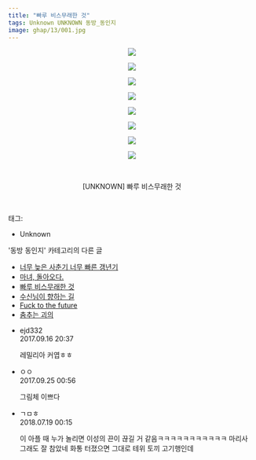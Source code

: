 ```yaml
---
title: "빠루 비스무래한 것"
tags: Unknown UNKNOWN 동방_동인지
image: ghap/13/001.jpg
---
```

<div class="article">
<p style="text-align: center; clear: none; float: none;"><img src="{{ site.nasurl }}/ghap/13/001.jpg"/></p>
<p style="text-align: center; clear: none; float: none;"><img src="{{ site.nasurl }}/ghap/13/002.jpg"/></p>
<p style="text-align: center; clear: none; float: none;"><img src="{{ site.nasurl }}/ghap/13/003.jpg"/></p>
<p style="text-align: center; clear: none; float: none;"><img src="{{ site.nasurl }}/ghap/13/004.jpg"/></p>
<p style="text-align: center; clear: none; float: none;"><img src="{{ site.nasurl }}/ghap/13/005.jpg"/></p>
<p style="text-align: center; clear: none; float: none;"><img src="{{ site.nasurl }}/ghap/13/006.jpg"/></p>
<p style="text-align: center; clear: none; float: none;"><img src="{{ site.nasurl }}/ghap/13/007.jpg"/></p>
<p style="text-align: center; clear: none; float: none;"><img src="{{ site.nasurl }}/ghap/13/008.jpg"/></p>
<p style="text-align: center; clear: none; float: none;"><br/></p>
<p style="text-align: center; clear: none; float: none;">[UNKNOWN] 빠루 비스무래한 것</p>
<p><br/></p>
</div><div class="tagTrail">
<p>태그: </p>
<ul>
<li>Unknown</li>
</ul>
</div><div class="another">
<p>'동방 동인지' 카테고리의 다른 글</p>
<ul>
<li><a href="/2016-06-16-ghap_15">너무 늦은 사춘기 너무 빠른 갱년기</a></li>
<li><a href="/2016-06-16-ghap_14">마녀, 돌아오다.</a></li>
<li><a href="/2016-06-16-ghap_13">빠루 비스무래한 것</a></li>
<li><a href="/2016-06-16-ghap_12">수신님이 향하는 길</a></li>
<li><a href="/2016-06-16-ghap_11">Fuck to the future</a></li>
<li><a href="/2016-06-16-ghap_10">춤추는 괴의</a></li>
</ul>
</div><div class="cb_module cb_fluid">
<div class="cb_wrt cb_profile">
<div class="comment">
<ul>
<li class="cb_thumb_off" id="comment15084216">
<div class="cb_comment_area">
<div class="cb_info_area">
<div class="cb_section">
<span class="cb_nick_name">ejd332</span>
</div>
<div class="cb_section">
<span class="cb_date">2017.09.16 20:37 </span>
</div>
</div>
<div class="cb_dsc_comment">
<p class="cb_dsc">
											레밀리아 커엽ㅎㅎ
										</p>
</div>
</div></li>
<li class="cb_thumb_off" id="comment15089796">
<div class="cb_comment_area">
<div class="cb_info_area">
<div class="cb_section">
<span class="cb_nick_name">ㅇㅇ</span>
</div>
<div class="cb_section">
<span class="cb_date">2017.09.25 00:56 </span>
</div>
</div>
<div class="cb_dsc_comment">
<p class="cb_dsc">
											그림체 이쁘다
										</p>
</div>
</div></li>
<li class="cb_thumb_off" id="comment15289594">
<div class="cb_comment_area">
<div class="cb_info_area">
<div class="cb_section">
<span class="cb_nick_name">ㄱㅁㅎ</span>
</div>
<div class="cb_section">
<span class="cb_date">2018.07.19 00:15 </span>
</div>
</div>
<div class="cb_dsc_comment">
<p class="cb_dsc">
											이 아플 때 누가 놀리면 이성의 끈이 끊길 거 같음ㅋㅋㅋㅋㅋㅋㅋㅋㅋㅋㅋ 마리사 그래도 잘 참았네 화통 터졌으면 그대로 테위 토끼 고기행인데
										</p>
</div>
</div></li>
</ul>
</div>
</div><!-- commentList close -->
</div>
<br/>
<p id="refer"></p>
<br/>
